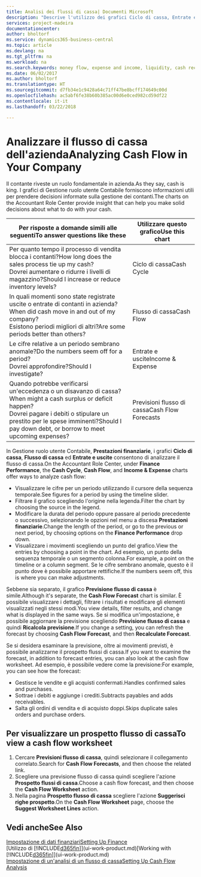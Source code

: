 ```yaml
---
title: Analisi dei flussi di cassa| Documenti Microsoft
description: "Descrive l'utilizzo dei grafici Ciclo di cassa, Entrate e uscite, Flusso di cassa e Previsione flusso di cassa per analizzare i flussi di denaro passati e futuri in entrata e in uscita dalla società."
services: project-madeira
documentationcenter: 
author: bholtorf
ms.service: dynamics365-business-central
ms.topic: article
ms.devlang: na
ms.tgt_pltfrm: na
ms.workload: na
ms.search.keywords: money flow, expense and income, liquidity, cash receipts minus cash payments, Cartera
ms.date: 06/02/2017
ms.author: bholtorf
ms.translationtype: HT
ms.sourcegitcommit: d7fb34e1c9428a64c71ff47be8bcff174649c00d
ms.openlocfilehash: ac5abf6fe38b60b385ac00d6e0ced982cd59df22
ms.contentlocale: it-it
ms.lasthandoff: 03/22/2018

---
```

# <a name="analyzing-cash-flow-in-your-company"></a><span data-ttu-id="b0fa4-103">Analizzare il flusso di cassa dell'azienda</span><span class="sxs-lookup"><span data-stu-id="b0fa4-103">Analyzing Cash Flow in Your Company</span></span>
<span data-ttu-id="b0fa4-104">Il contante riveste un ruolo fondamentale in azienda.</span><span class="sxs-lookup"><span data-stu-id="b0fa4-104">As they say, cash is king.</span></span> <span data-ttu-id="b0fa4-105">I grafici di Gestione ruolo utente Contabile forniscono informazioni utili per prendere decisioni informate sulla gestione dei contanti.</span><span class="sxs-lookup"><span data-stu-id="b0fa4-105">The charts on the Accountant Role Center provide insight that can help you make solid decisions about what to do with your cash.</span></span>  

| <span data-ttu-id="b0fa4-106">Per risposte a domande simili alle seguenti</span><span class="sxs-lookup"><span data-stu-id="b0fa4-106">To answer questions like these</span></span> | <span data-ttu-id="b0fa4-107">Utilizzare questo grafico</span><span class="sxs-lookup"><span data-stu-id="b0fa4-107">Use this chart</span></span> |
| --- | --- |
| <span data-ttu-id="b0fa4-108">Per quanto tempo il processo di vendita blocca i contanti?</span><span class="sxs-lookup"><span data-stu-id="b0fa4-108">How long does the sales process tie up my cash?</span></span></br> <span data-ttu-id="b0fa4-109">Dovrei aumentare o ridurre i livelli di magazzino?</span><span class="sxs-lookup"><span data-stu-id="b0fa4-109">Should I increase or reduce inventory levels?</span></span> |<span data-ttu-id="b0fa4-110">Ciclo di cassa</span><span class="sxs-lookup"><span data-stu-id="b0fa4-110">Cash Cycle</span></span> |
| <span data-ttu-id="b0fa4-111">In quali momenti sono state registrate uscite o entrate di contanti in azienda?</span><span class="sxs-lookup"><span data-stu-id="b0fa4-111">When did cash move in and out of my company?</span></span></br> <span data-ttu-id="b0fa4-112">Esistono periodi migliori di altri?</span><span class="sxs-lookup"><span data-stu-id="b0fa4-112">Are some periods better than others?</span></span> |<span data-ttu-id="b0fa4-113">Flusso di cassa</span><span class="sxs-lookup"><span data-stu-id="b0fa4-113">Cash Flow</span></span> |
| <span data-ttu-id="b0fa4-114">Le cifre relative a un periodo sembrano anomale?</span><span class="sxs-lookup"><span data-stu-id="b0fa4-114">Do the numbers seem off for a period?</span></span></br> <span data-ttu-id="b0fa4-115">Dovrei approfondire?</span><span class="sxs-lookup"><span data-stu-id="b0fa4-115">Should I investigate?</span></span> |<span data-ttu-id="b0fa4-116">Entrate e uscite</span><span class="sxs-lookup"><span data-stu-id="b0fa4-116">Income & Expense</span></span> |
| <span data-ttu-id="b0fa4-117">Quando potrebbe verificarsi un'eccedenza o un disavanzo di cassa?</span><span class="sxs-lookup"><span data-stu-id="b0fa4-117">When might a cash surplus or deficit happen?</span></span></br> <span data-ttu-id="b0fa4-118">Dovrei pagare i debiti o stipulare un prestito per le spese imminenti?</span><span class="sxs-lookup"><span data-stu-id="b0fa4-118">Should I pay down debt, or borrow to meet upcoming expenses?</span></span> |<span data-ttu-id="b0fa4-119">Previsioni flusso di cassa</span><span class="sxs-lookup"><span data-stu-id="b0fa4-119">Cash Flow Forecasts</span></span> |

<span data-ttu-id="b0fa4-120">In Gestione ruolo utente Contabile, **Prestazioni finanziarie**, i grafici **Ciclo di cassa**, **Flusso di cassa** ed **Entrate e uscite** consentono di analizzare il flusso di cassa.</span><span class="sxs-lookup"><span data-stu-id="b0fa4-120">On the Accountant Role Center, under **Finance Performance**, the **Cash Cycle**, **Cash Flow**, and **Income & Expense** charts offer ways to analyze cash flow:</span></span>  

* <span data-ttu-id="b0fa4-121">Visualizzare le cifre per un periodo utilizzando il cursore della sequenza temporale.</span><span class="sxs-lookup"><span data-stu-id="b0fa4-121">See figures for a period by using the timeline slider.</span></span>  
* <span data-ttu-id="b0fa4-122">Filtrare il grafico scegliendo l'origine nella legenda.</span><span class="sxs-lookup"><span data-stu-id="b0fa4-122">Filter the chart by choosing the source in the legend.</span></span>  
* <span data-ttu-id="b0fa4-123">Modificare la durata del periodo oppure passare al periodo precedente o successivo, selezionando le opzioni nel menu a discesa **Prestazioni finanziarie**.</span><span class="sxs-lookup"><span data-stu-id="b0fa4-123">Change the length of the period, or go to the previous or next period, by choosing options on the **Finance Performance** drop down.</span></span>  
* <span data-ttu-id="b0fa4-124">Visualizzare i movimenti scegliendo un punto del grafico.</span><span class="sxs-lookup"><span data-stu-id="b0fa4-124">View the entries by choosing a point in the chart.</span></span> <span data-ttu-id="b0fa4-125">Ad esempio, un punto della sequenza temporale o un segmento colonna.</span><span class="sxs-lookup"><span data-stu-id="b0fa4-125">For example, a point on the timeline or a column segment.</span></span> <span data-ttu-id="b0fa4-126">Se le cifre sembrano anomale, questo è il punto dove è possibile apportare rettifiche.</span><span class="sxs-lookup"><span data-stu-id="b0fa4-126">If the numbers seem off, this is where you can make adjustments.</span></span>  

<span data-ttu-id="b0fa4-127">Sebbene sia separato, il grafico **Previsione flusso di cassa** è simile.</span><span class="sxs-lookup"><span data-stu-id="b0fa4-127">Although it's separate, the **Cash Flow Forecast** chart is similar.</span></span> <span data-ttu-id="b0fa4-128">È possibile visualizzare i dettagli, filtrare i risultati e modificare gli elementi visualizzati negli stessi modi.</span><span class="sxs-lookup"><span data-stu-id="b0fa4-128">You view details, filter results, and change what is displayed in the same ways.</span></span> <span data-ttu-id="b0fa4-129">Se si modifica un'impostazione, è possibile aggiornare la previsione scegliendo **Previsione flusso di cassa** e quindi **Ricalcola previsione**.</span><span class="sxs-lookup"><span data-stu-id="b0fa4-129">If you change a setting, you can refresh the forecast by choosing **Cash Flow Forecast**, and then **Recalculate Forecast**.</span></span>

<span data-ttu-id="b0fa4-130">Se si desidera esaminare la previsione, oltre ai movimenti previsti, è possibile analizzarne il prospetto flussi di cassa.</span><span class="sxs-lookup"><span data-stu-id="b0fa4-130">If you want to examine the forecast, in addition to forecast entries, you can also look at the cash flow worksheet.</span></span> <span data-ttu-id="b0fa4-131">Ad esempio, è possibile vedere come la previsione:</span><span class="sxs-lookup"><span data-stu-id="b0fa4-131">For example, you can see how the forecast:</span></span>

* <span data-ttu-id="b0fa4-132">Gestisce le vendite e gli acquisti confermati.</span><span class="sxs-lookup"><span data-stu-id="b0fa4-132">Handles confirmed sales and purchases.</span></span>  
* <span data-ttu-id="b0fa4-133">Sottrae i debiti e aggiunge i crediti.</span><span class="sxs-lookup"><span data-stu-id="b0fa4-133">Subtracts payables and adds receivables.</span></span>  
* <span data-ttu-id="b0fa4-134">Salta gli ordini di vendita e di acquisto doppi.</span><span class="sxs-lookup"><span data-stu-id="b0fa4-134">Skips duplicate sales orders and purchase orders.</span></span>  

## <a name="to-view-a-cash-flow-worksheet"></a><span data-ttu-id="b0fa4-135">Per visualizzare un prospetto flusso di cassa</span><span class="sxs-lookup"><span data-stu-id="b0fa4-135">To view a cash flow worksheet</span></span>
1. <span data-ttu-id="b0fa4-136">Cercare **Previsioni flusso di cassa**, quindi selezionare il collegamento correlato.</span><span class="sxs-lookup"><span data-stu-id="b0fa4-136">Search for **Cash Flow Forecasts**, and then choose the related link.</span></span>  
2. <span data-ttu-id="b0fa4-137">Scegliere una previsione flusso di cassa quindi scegliere l'azione **Prospetto flussi di cassa**.</span><span class="sxs-lookup"><span data-stu-id="b0fa4-137">Choose a cash flow forecast, and then choose the **Cash Flow Worksheet** action.</span></span>  
3. <span data-ttu-id="b0fa4-138">Nella pagina **Prospetto flusso di cassa** scegliere l'azione **Suggerisci righe prospetto**.</span><span class="sxs-lookup"><span data-stu-id="b0fa4-138">On the **Cash Flow Worksheet** page, choose the **Suggest Worksheet Lines** action.</span></span>  

## <a name="see-also"></a><span data-ttu-id="b0fa4-139">Vedi anche</span><span class="sxs-lookup"><span data-stu-id="b0fa4-139">See Also</span></span>
[<span data-ttu-id="b0fa4-140">Impostazione di dati finanziari</span><span class="sxs-lookup"><span data-stu-id="b0fa4-140">Setting Up Finance</span></span>](finance-setup-finance.md)  
<span data-ttu-id="b0fa4-141">[Utilizzo di [!INCLUDE[d365fin](includes/d365fin_md.md)]](ui-work-product.md)</span><span class="sxs-lookup"><span data-stu-id="b0fa4-141">[Working with [!INCLUDE[d365fin](includes/d365fin_md.md)]](ui-work-product.md)</span></span>  
[<span data-ttu-id="b0fa4-142">Impostazione di un'analisi di un flusso di cassa</span><span class="sxs-lookup"><span data-stu-id="b0fa4-142">Setting Up Cash Flow Analysis</span></span>](finance-setup-cash-flow-analyses.md)  

